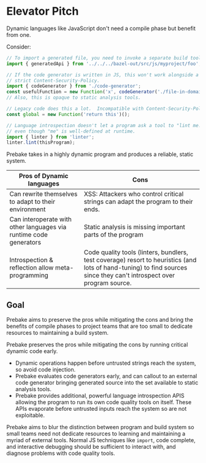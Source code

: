 # Elevator Pitch

Dynamic languages like JavaScript don't need a compile phase but benefit from one.

Consider:

```js
// To import a generated file, you need to invoke a separate build tool.
import { generatedApi } from '../../../bazel-out/src/js/myproject/foo';

// If the code generator is written in JS, this won't work alongside a
// strict Content-Security-Policy.
import { codeGenerator } from './code-generator';
const usefulFunction = new Function('x', codeGenerator('./file-in-domain-specific-language'));
// Also, this is opaque to static analysis tools.

// Legacy code does this a lot.  Incompatible with Content-Security-Policy.
const global = new Function('return this')();

// Language introspection doesn't let a program ask a tool to "lint me!"
// even though "me" is well-defined at runtime.
import { linter } from 'linter';
linter.lint(thisProgram);
```

Prebake takes in a highly dynamic program and produces a reliable, static system.

| Pros of Dynamic languages | Cons |
| ---- | ---- |
| Can rewrite themselves to adapt to their environment | XSS: Attackers who control critical strings can adapt the program to their ends. |
| Can interoperate with other languages via runtime code generators | Static analysis is missing important parts of the program |
| Introspection & reflection allow meta-programming | Code quality tools (linters, bundlers, test coverage) resort to heuristics (and lots of hand-tuning) to find sources since they can't introspect over program source. |

## Goal

Prebake aims to preserve the pros while mitigating the cons and bring the benefits of
compile phases to project teams that are too small to dedicate resources to maintaining
a build system.

Prebake preserves the pros while mitigating the cons by running critical dynamic code early.

*   Dynamic operations happen before untrusted strings reach the system, so avoid code injection.
*   Prebake evaluates code generators early, and can callout to an external code generator
    bringing generated source into the set available to static analysis tools.
*   Prebake provides additional, powerful language introspection APIS allowing the program to run
    its own code quality tools on itself.  These APIs evaporate before untrusted inputs reach
    the system so are not exploitable.

Prebake aims to blur the distinction between program and build system so small teams need not
dedicate resources to learning and maintaining a myriad of external tools.  Normal JS
techniques like `import`, code complete, and interactive debugging should be sufficient to
interact with, and diagnose problems with code quality tools.
